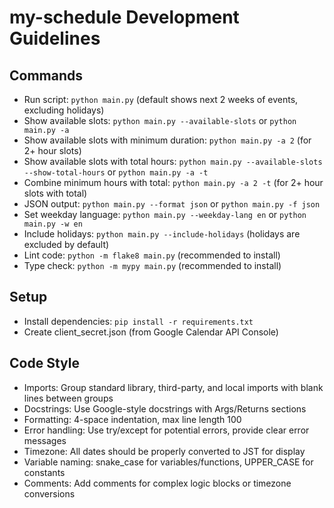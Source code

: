 # my-schedule Development Guidelines

## Commands
- Run script: `python main.py` (default shows next 2 weeks of events, excluding holidays)
- Show available slots: `python main.py --available-slots` or `python main.py -a`
- Show available slots with minimum duration: `python main.py -a 2` (for 2+ hour slots)
- Show available slots with total hours: `python main.py --available-slots --show-total-hours` or `python main.py -a -t`
- Combine minimum hours with total: `python main.py -a 2 -t` (for 2+ hour slots with total)
- JSON output: `python main.py --format json` or `python main.py -f json`
- Set weekday language: `python main.py --weekday-lang en` or `python main.py -w en`
- Include holidays: `python main.py --include-holidays` (holidays are excluded by default)
- Lint code: `python -m flake8 main.py` (recommended to install)
- Type check: `python -m mypy main.py` (recommended to install)

## Setup
- Install dependencies: `pip install -r requirements.txt`
- Create client_secret.json (from Google Calendar API Console)

## Code Style
- Imports: Group standard library, third-party, and local imports with blank lines between groups
- Docstrings: Use Google-style docstrings with Args/Returns sections
- Formatting: 4-space indentation, max line length 100
- Error handling: Use try/except for potential errors, provide clear error messages
- Timezone: All dates should be properly converted to JST for display
- Variable naming: snake_case for variables/functions, UPPER_CASE for constants
- Comments: Add comments for complex logic blocks or timezone conversions